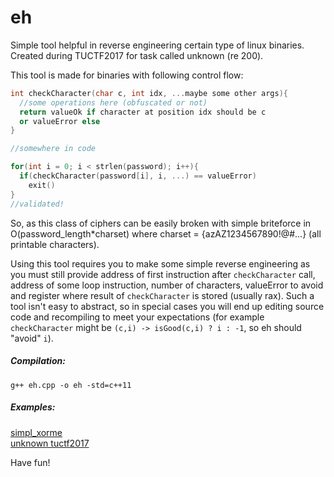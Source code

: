# eh
Simple tool helpful in reverse engineering certain type of linux binaries. Created during TUCTF2017 for task called unknown (re 200).

This tool is made for binaries with following control flow:  
``` c++
int checkCharacter(char c, int idx, ...maybe some other args){
  //some operations here (obfuscated or not)
  return valueOk if character at position idx should be c
  or valueError else
}

//somewhere in code

for(int i = 0; i < strlen(password); i++){
  if(checkCharacter(password[i], i, ...) == valueError)
    exit()
}
//validated!

```  

So, as this class of ciphers can be easily broken with simple briteforce in   
O(password_length*charset) where charset = {azAZ1234567890!@#...} (all printable characters).

Using this tool requires you to make some simple reverse engineering as you must still provide address of first instruction after   `checkCharacter` call, address of some loop instruction, number of characters, valueError to avoid and register where result of `checkCharacter` is stored (usually rax). Such a tool isn't easy to abstract, so in special cases you will end up editing source code and recompiling to meet your expectations (for example `checkCharacter` might be `(c,i) -> isGood(c,i) ? i : -1`, so eh should "avoid" `i`).


##### Compilation:  
`g++ eh.cpp -o eh -std=c++11`   
##### Examples:
[simpl_xorme](examples/simple_xorme/README.md)  
[unknown tuctf2017](examples/tuctf2017_unknown_200/README.md)  


Have fun!  
